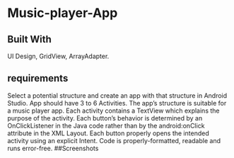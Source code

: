 # Music-player-App

## Built With
UI Design, GridView, ArrayAdapter.
## requirements
Select a potential structure and create an app with that structure in Android Studio.
App should have 3 to 6 Activities.
The app’s structure is suitable for a music player app.
Each activity contains a TextView which explains the purpose of the activity.
Each button’s behavior is determined by an OnClickListener in the Java code rather than by the android:onClick attribute in the XML Layout.
Each button properly opens the intended activity using an explicit Intent.
Code is properly-formatted, readable and runs error-free.
##Screenshots
